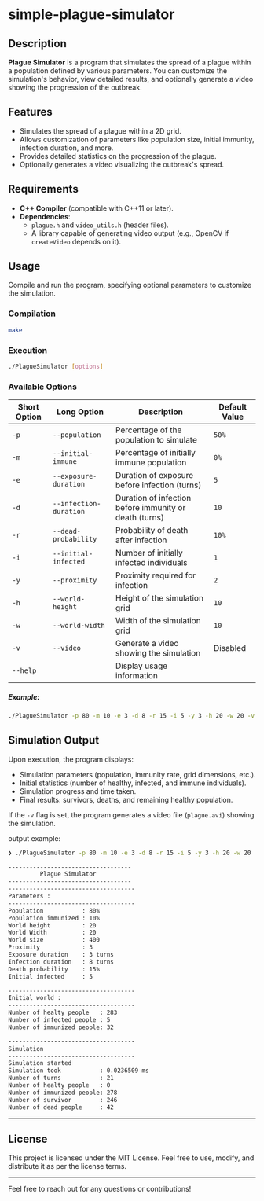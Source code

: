 # simple-plague-simulator


## Description

**Plague Simulator** is a program that simulates the spread of a plague within a population defined by various parameters. You can customize the simulation's behavior, view detailed results, and optionally generate a video showing the progression of the outbreak.


## Features

- Simulates the spread of a plague within a 2D grid.
- Allows customization of parameters like population size, initial immunity, infection duration, and more.
- Provides detailed statistics on the progression of the plague.
- Optionally generates a video visualizing the outbreak's spread.



## Requirements

- **C++ Compiler** (compatible with C++11 or later).
- **Dependencies**:
  - `plague.h` and `video_utils.h` (header files).
  - A library capable of generating video output (e.g., OpenCV if `createVideo` depends on it).


## Usage

Compile and run the program, specifying optional parameters to customize the simulation.

### **Compilation**
```bash
make
```

### **Execution**
```bash
./PlagueSimulator [options]
```

### **Available Options**
| Short Option | Long Option          | Description                                             | Default Value   |
|--------------|----------------------|---------------------------------------------------------|-----------------|
| `-p`         | `--population`       | Percentage of the population to simulate               | `50%`           |
| `-m`         | `--initial-immune`   | Percentage of initially immune population              | `0%`            |
| `-e`         | `--exposure-duration`| Duration of exposure before infection (turns)          | `5`             |
| `-d`         | `--infection-duration` | Duration of infection before immunity or death (turns) | `10`            |
| `-r`         | `--dead-probability` | Probability of death after infection                   | `10%`           |
| `-i`         | `--initial-infected` | Number of initially infected individuals               | `1`             |
| `-y`         | `--proximity`        | Proximity required for infection                       | `2`             |
| `-h`         | `--world-height`     | Height of the simulation grid                          | `10`            |
| `-w`         | `--world-width`      | Width of the simulation grid                           | `10`            |
| `-v`         | `--video`            | Generate a video showing the simulation                | Disabled        |
| `--help`     |                      | Display usage information                               |                 |

##### Example:
```bash
./PlagueSimulator -p 80 -m 10 -e 3 -d 8 -r 15 -i 5 -y 3 -h 20 -w 20 -v
```


## Simulation Output

Upon execution, the program displays:

- Simulation parameters (population, immunity rate, grid dimensions, etc.).
- Initial statistics (number of healthy, infected, and immune individuals).
- Simulation progress and time taken.
- Final results: survivors, deaths, and remaining healthy population.

If the `-v` flag is set, the program generates a video file (`plague.avi`) showing the simulation.

output example:
```bash
❯ ./PlagueSimulator -p 80 -m 10 -e 3 -d 8 -r 15 -i 5 -y 3 -h 20 -w 20

-----------------------------------
         Plague Simulator
-----------------------------------
------------------------------------
Parameters :
------------------------------------
Population           : 80%  
Population immunized : 10%  
World height         : 20
World Width          : 20
World size           : 400
Proximity            : 3
Exposure duration    : 3 turns
Infection duration   : 8 turns
Death probability    : 15%
Initial infected     : 5

------------------------------------
Initial world :
------------------------------------
Number of healty people   : 283
Number of infected people : 5
Number of immunized people: 32

------------------------------------
Simulation
------------------------------------
Simulation started
Simulation took           : 0.0236509 ms
Number of turns           : 21
Number of healty people   : 0
Number of immunized people: 278
Number of survivor        : 246
Number of dead people     : 42
```
---

## License

This project is licensed under the MIT License. Feel free to use, modify, and distribute it as per the license terms.

--- 

Feel free to reach out for any questions or contributions!
